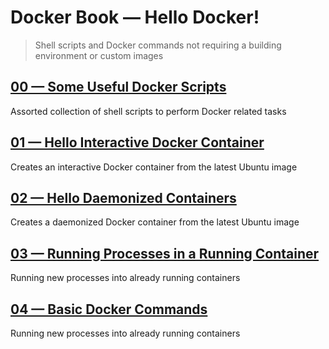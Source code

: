 # Docker Book &mdash; Hello Docker!
> Shell scripts and Docker commands not requiring a building environment or custom images

## [00 &mdash; Some Useful Docker Scripts](./00-useful-docker-scripts/)
Assorted collection of shell scripts to perform Docker related tasks

## [01 &mdash; Hello Interactive Docker Container](./01-hello-interactive-docker-container/)
Creates an interactive Docker container from the latest Ubuntu image

## [02 &mdash; Hello Daemonized Containers](./02-hello-daemonized-docker-container/)
Creates a daemonized Docker container from the latest Ubuntu image

## [03 &mdash; Running Processes in a Running Container](./03-running-processes-in-already-running-container/)
Running new processes into already running containers

## [04 &mdash; Basic Docker Commands](./04-basic-docker-commands/)
Running new processes into already running containers
